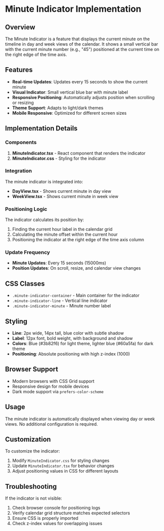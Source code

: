 # Minute Indicator Implementation

## Overview

The Minute Indicator is a feature that displays the current minute on the timeline in day and week views of the calendar. It shows a small vertical bar with the current minute number (e.g., "45") positioned at the current time on the right edge of the time axis.

## Features

- **Real-time Updates**: Updates every 15 seconds to show the current minute
- **Visual Indicator**: Small vertical blue bar with minute label
- **Responsive Positioning**: Automatically adjusts position when scrolling or resizing
- **Theme Support**: Adapts to light/dark themes
- **Mobile Responsive**: Optimized for different screen sizes

## Implementation Details

### Components

1. **MinuteIndicator.tsx** - React component that renders the indicator
2. **MinuteIndicator.css** - Styling for the indicator

### Integration

The minute indicator is integrated into:
- **DayView.tsx** - Shows current minute in day view
- **WeekView.tsx** - Shows current minute in week view

### Positioning Logic

The indicator calculates its position by:
1. Finding the current hour label in the calendar grid
2. Calculating the minute offset within the current hour
3. Positioning the indicator at the right edge of the time axis column

### Update Frequency

- **Minute Updates**: Every 15 seconds (15000ms)
- **Position Updates**: On scroll, resize, and calendar view changes

## CSS Classes

- `.minute-indicator-container` - Main container for the indicator
- `.minute-indicator-line` - Vertical line indicator
- `.minute-indicator-minute` - Minute number label

## Styling

- **Line**: 2px wide, 14px tall, blue color with subtle shadow
- **Label**: 12px font, bold weight, with background and shadow
- **Colors**: Blue (#3b82f6) for light theme, lighter blue (#60a5fa) for dark theme
- **Positioning**: Absolute positioning with high z-index (1000)

## Browser Support

- Modern browsers with CSS Grid support
- Responsive design for mobile devices
- Dark mode support via `prefers-color-scheme`

## Usage

The minute indicator is automatically displayed when viewing day or week views. No additional configuration is required.

## Customization

To customize the indicator:
1. Modify `MinuteIndicator.css` for styling changes
2. Update `MinuteIndicator.tsx` for behavior changes
3. Adjust positioning values in CSS for different layouts

## Troubleshooting

If the indicator is not visible:
1. Check browser console for positioning logs
2. Verify calendar grid structure matches expected selectors
3. Ensure CSS is properly imported
4. Check z-index values for overlapping issues
